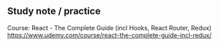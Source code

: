 ## Study note / practice

Course: React - The Complete Guide (incl Hooks, React Router, Redux)
https://www.udemy.com/course/react-the-complete-guide-incl-redux/
